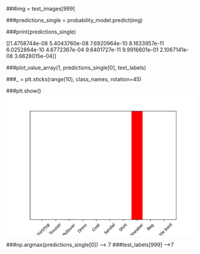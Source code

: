 ###img = test_images[999]

###predictions_single = probability_model.predict(img)

###print(predictions_single)

[[1.4758744e-08 5.4043760e-08 7.6920964e-10 8.1633957e-11 6.0252864e-10
4.6772367e-04 9.6401727e-11 9.9916601e-01 2.1067141e-08 3.6628015e-04]]

###plot_value_array(1, predictions_single[0], test_labels)

###_ = plt.xticks(range(10), class_names, rotation=45)

###plt.show()
![img_6.png](img_6.png)

###np.argmax(predictions_single[0])
--> 7
###test_labels[999]
-->7


